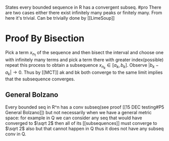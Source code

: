States every bounded sequence in R has a convergent subseq.
#pro There are two cases either there exist infinitely many peaks or finitely many. From here it's trivial.
Can be trivially done by [[LimeSoup]]

# Proof By Bisection

Pick a term $x_{n_{1}}$ of the sequence and then bisect the interval and choose one with infinitely many terms and pick a term there with greater index(possible) repeat this process to obtain a subsequence $x_{n_{k}} \in [a_{k},b_{k}]$. Observe $|b_{k}-a_{k}| \to 0.$ Thus by [[MCT]] ak and bk both converge to the same limit implies that the subsequence converges.

## General Bolzano

Every bounded seq in R^n has a conv subseq(see proof [[15 DEC testing#P5 General Bolzano]]) but not necessarily when we have a general metric space: for example in Q we can consider any seq that would have converged to $\sqrt 2$ then all of its [[subsequences]] must converge to $\sqrt 2$ also but that cannot happen in Q thus it does not have any subseq conv in Q.  